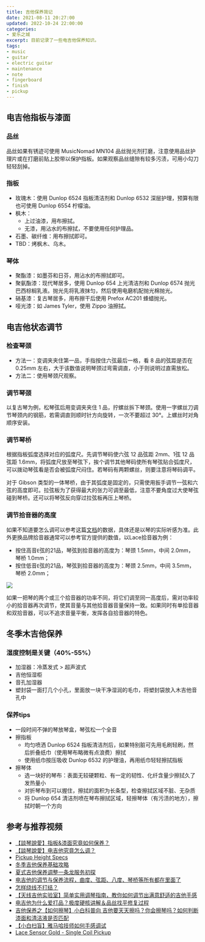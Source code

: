 ```yaml
---
title: 吉他保养简记
date: 2021-08-11 20:27:00
updated: 2022-10-24 22:00:00
categories:
- 爱乐之城
excerpt: 目前记录了一些电吉他保养知识。
tags:
- music
- guitar
- electric guitar
- maintenance
- note
- fingerboard
- finish
- pickup
---
```




## 电吉他指板与漆面

### 品丝

品丝如果有锈迹可使用 MusicNomad MN104 品丝抛光剂打磨，注意使用品丝护理片或在打磨前贴上胶带以保护指板。如果观察品丝缝隙有较多污渍，可用小勾刀轻轻刮掉。

### 指板

- 玫瑰木：使用 Dunlop 6524 指板清洁剂和 Dunlop 6532 深层护理，预算有限也可使用 Dunlop 6554 柠檬油。
- 枫木：
  - 上过油漆，用布擦拭。
  - 无漆，用沾水的布擦拭，不要使用任何护理品。
- 石墨、碳纤维：用布擦拭即可。
- TBD：烤枫木、乌木。

### 琴体

- 聚酯漆：如墨芬和日芬，用沾水的布擦拭即可。
- 聚氨酯漆：现代琴居多，使用 Dunlop 654 上光清洁剂和 Dunlop 6574 抛光巴西棕榈乳液。抛光先将乳液抹匀，然后使用电磨机配抛光棉抛光。
- 硝基漆：复古琴居多，用布擦干后使用 Prefox AC201 蜂蜡抛光。
- 哑光漆：如 James Tyler，使用 Zippo 油擦拭。



## 电吉他状态调节

### 检查琴颈

- 方法一：变调夹夹住第一品，手指按住六弦最后一格，看 8 品的弦距是否在 0.25mm 左右，大于该数值说明琴颈过弯需调直，小于则说明过直需放松。
- 方法二：使用琴颈尺观察。

### 调节琴颈

以复古琴为例，松琴弦后用变调夹夹住 1 品，拧螺丝拆下琴颈。使用一字螺丝刀调节琴颈内的钢筋，若需调直则顺时针方向旋转，一次不要超过 30°。上螺丝时对角顺序安装。

### 调节琴桥

根据指板弧度选择对应的弧度尺。先调节琴码使六弦 12 品弦距 2mm、1弦 12 品弦距 1.6mm，将弧度尺放至琴弦下，挨个调节其他琴码使所有琴弦贴合弧度尺，可以拨动琴弦看是否会被弧度尺闷住。若琴码有两颗螺丝，则要注意将琴码调平。

对于 Gibson 类型的一体琴桥，由于其弧度是固定的，只需使用扳手调节一弦和六弦的高度即可。拉弦板为了获得最大的张力可调至最低，注意不要角度过大使琴弦碰到琴桥。还可以将琴弦反向穿过拉弦板再压上琴桥。

### 调节拾音器的高度

如果不知道要怎么调可以参考这篇[文档](https://docs.google.com/spreadsheets/d/16_4b36FBkg4yOzCJkDjwMOTOMtoBY1Qri2fJ7lc7R0w/edit?usp=sharing)的数据，具体还是以琴的实际听感为准。此外更换品牌拾音器通常可以参考官方提供的数值，以Lace拾音器为例：

- 按住高音`E`弦的21品，琴弦到拾音器的高度为：琴颈 1.5mm，中间 2.0mm，琴桥 1.0mm；
- 按住低音`E`弦的21品，琴弦到拾音器的高度为：琴颈 2.5mm，中间 3.5mm，琴桥 2.0mm；

![](https://bn1301files.storage.live.com/y4mlAYB_L185Y3utCMCe00XyegYlOso6_I-VFXBW7YO--NWDhGpBPG-6kZcvBVbtDWyAztDq-hMp3TetHj8yYHxQaNGvPyHI1auGoXygXFs4oUiKj5NrC-osWykQB7XgdQyocn3KBVRrWnPDIJ8RzlxZYWT03lYmRWf6VRBbEQZvcnyhCFSy6_OomLjbJi-DZDL?width=2128&height=2006&cropmode=none)

如果一把琴的两个或三个拾音器的功率不同，将它们调至同一高度后，需对功率较小的拾音器再次调节，使其音量与其他拾音器音量保持一致。如果同时有单拾音器和双拾音器，可以不追求音量平衡，发挥各自拾音器的特色。



## 冬季木吉他保养

### 湿度控制是关键（40%-55%）

- 加湿器：冷蒸发式 > 超声波式
- 吉他恒湿柜
- 音孔加湿器
- 塑封袋一面打几个小孔，里面放一块干净湿润的毛巾，将塑封袋放入木吉他音孔中

### 保养tips

- 一段时间不弹的琴放琴盒，琴弦松一个全音
- 擦指板
  - 均匀喷洒 Dunlop 6524 指板清洁剂后，如果特别脏可先用毛刷轻刷，然后折叠纸巾（使用琴布略微有点浪费）擦拭
  - 使用纸巾按压吸收 Dunlop 6532 的护理油，再用纸巾轻轻擦拭指板
- 擦琴体
  - 选一块好的琴布：表面无较硬颗粒、有一定的韧性、化纤含量少擦拭久了发热量小
  - 对折琴布到可以握住，擦拭的面积为长条型，检查擦拭区域不脏、无杂质
  - 将 Dunlop 654 清洁剂喷在琴布擦拭区域，轻擦琴体（有污渍的地方），擦拭时朝一个方向



## 参考与推荐视频

- [【談琴說愛】指板&漆面究竟如何保养？](https://www.bilibili.com/video/BV1zE411i79z)
- [【談琴說愛】电吉他究竟怎么调？](https://www.bilibili.com/video/BV1pE411y74X)
- [Pickup Height Specs](https://www.thegearpage.net/board/index.php?threads/pickup-height-specs-sheet.1678657/)
- [冬季吉他保养基础攻略](https://www.bilibili.com/video/BV15U4y1K7bg)
- [夏式吉他保养调整一条龙服务初探](https://www.bilibili.com/video/BV19741127nm)
- [电吉他的调节与保养流程，曲度、弦距、八度、琴桥等所有都在里面了](https://www.bilibili.com/video/BV1tx41197F3)
- [怎样绕线不打结？](https://www.bilibili.com/video/BV16A411J7P4)
- [【天线吉他实验室】简单实用调琴指南，教你如何调节出满意舒适的吉他手感](https://www.bilibili.com/video/BV1y54y1r7j1)
- [电吉他为什么爱打品？极度硬核讲解＆品丝找平修复过程](https://www.bilibili.com/video/BV1Xv411j7hL)
- [吉他保养之【如何擦琴】小白科普向 吉他要天天擦吗？你会擦琴吗？如何判断漆面和清洁液是否匹配](https://www.bilibili.com/video/BV11Y411p7Z5)
- [【小白扫盲】雅马哈技师如何手感调试](https://www.bilibili.com/video/BV1454y1Y7JT)
- [Lace Sensor Gold - Single Coil Pickup](https://lacemusic.com/products/lace-sensor-gold-single-coil-pickup)
